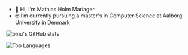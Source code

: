 - 👋 Hi, I’m Mathias Holm Mariager
- 🤓 I’m currently pursuing a master's in Computer Science at Aalborg University in Denmark

![binu's GitHub stats](https://github-readme-stats.vercel.app/api?username=MathiasHolmMariager&show_icons=true&include_all_commits=true&count_private=true)


![Top Languages](https://github-readme-stats.vercel.app/api/top-langs/?username=MathiasHolmMariager&layout=compact&langs_count=8)
